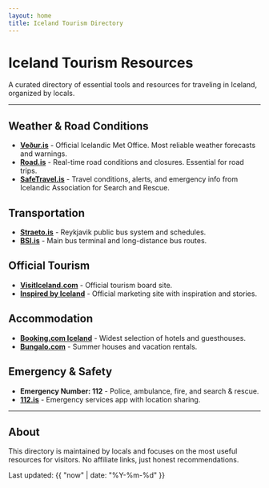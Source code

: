 ```yaml
---
layout: home
title: Iceland Tourism Directory
---
```


# Iceland Tourism Resources

A curated directory of essential tools and resources for traveling in Iceland, organized by locals.

---

## Weather & Road Conditions

- **[Veður.is](https://vedur.is)** - Official Icelandic Met Office. Most reliable weather forecasts and warnings.
- **[Road.is](https://road.is)** - Real-time road conditions and closures. Essential for road trips.
- **[SafeTravel.is](https://safetravel.is)** - Travel conditions, alerts, and emergency info from Icelandic Association for Search and Rescue.

## Transportation

- **[Straeto.is](https://straeto.is)** - Reykjavik public bus system and schedules.
- **[BSI.is](https://bsi.is)** - Main bus terminal and long-distance bus routes.

## Official Tourism

- **[VisitIceland.com](https://visiticeland.com)** - Official tourism board site.
- **[Inspired by Iceland](https://inspiredbyiceland.com)** - Official marketing site with inspiration and stories.

## Accommodation

- **[Booking.com Iceland](https://booking.com)** - Widest selection of hotels and guesthouses.
- **[Bungalo.com](https://bungalo.com)** - Summer houses and vacation rentals.

## Emergency & Safety

- **Emergency Number: 112** - Police, ambulance, fire, and search & rescue.
- **[112.is](https://112.is)** - Emergency services app with location sharing.

---

## About

This directory is maintained by locals and focuses on the most useful resources for visitors. No affiliate links, just honest recommendations.

Last updated: {{ "now" | date: "%Y-%m-%d" }}